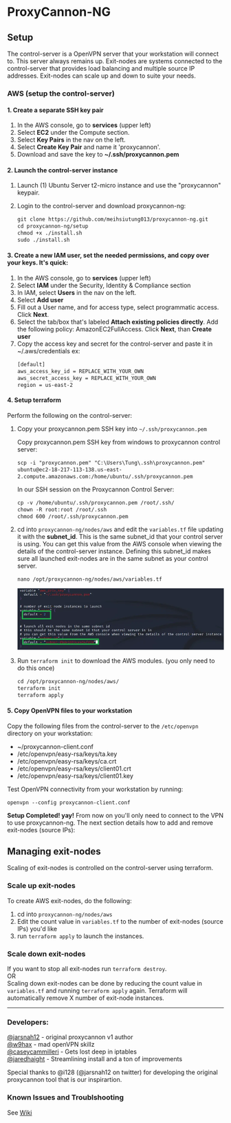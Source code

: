 # ProxyCannon-NG

## Setup
The control-server is a OpenVPN server that your workstation will connect to. This server always remains up. Exit-nodes are systems connected to the control-server that provides load balancing and multiple source IP addresses. Exit-nodes can scale up and down to suite your needs.

### AWS (setup the control-server)
#### 1. Create a separate SSH key pair
1. In the AWS console, go to **services** (upper left)
2. Select **EC2** under the Compute section.
3. Select **Key Pairs** in the nav on the left.
4. Select **Create Key Pair** and name it 'proxycannon'.
5. Download and save the key to **~/.ssh/proxycannon.pem**

#### 2. Launch the control-server instance
1. Launch (1) Ubuntu Server t2-micro instance and use the "proxycannon" keypair.
2. Login to the control-server and download proxycannon-ng: 

    ```
    git clone https://github.com/meihsiutung013/proxycannon-ng.git
    cd proxycannon-ng/setup
    chmod +x ./install.sh
    sudo ./install.sh
    ```

#### 3. Create a new IAM user, set the needed permissions, and copy over your keys. It's quick:
1. In the AWS console, go to **services** (upper left)
2. Select **IAM** under the Security, Identity & Compliance section
3. In IAM, select **Users** in the nav on the left.
4. Select **Add user**
5. Fill out a User name, and for access type, select programmatic access. Click **Next**.
6. Select the tab/box that's labeled **Attach existing policies directly**. Add the following policy: AmazonEC2FullAccess. Click **Next**, than **Create user**
7. Copy the access key and secret for the control-server and paste it in ~/.aws/credentials ex:
    ```
    [default]
    aws_access_key_id = REPLACE_WITH_YOUR_OWN
    aws_secret_access_key = REPLACE_WITH_YOUR_OWN
    region = us-east-2
    ```

#### 4. Setup terraform
Perform the following on the control-server:
1. Copy your proxycannon.pem SSH key into `~/.ssh/proxycannon.pem`

    Copy proxycannon.pem SSH key from windows to proxycannon control server:

    ```
    scp -i "proxycannon.pem" "C:\Users\Tung\.ssh\proxycannon.pem" ubuntu@ec2-18-217-113-138.us-east-2.compute.amazonaws.com:/home/ubuntu/.ssh/proxycannon.pem
    ```
    In our SSH session on the Proxycannon Control Server:

    ```
    cp -v /home/ubuntu/.ssh/proxycannon.pem /root/.ssh/
    chown -R root:root /root/.ssh
    chmod 600 /root/.ssh/proxycannon.pem
    ```

2. cd into `proxycannon-ng/nodes/aws` and edit the `variables.tf` file updating it with the **subnet_id**. This is the same subnet_id that your control server is using. You can get this value from the AWS console when viewing the details of the control-server instance. Defining this subnet_id makes sure all launched exit-nodes are in the same subnet as your control server.

    ```
    nano /opt/proxycannon-ng/nodes/aws/variables.tf
    ```
    ![alt text](image.png)

3. Run `terraform init` to download the AWS modules. (you only need to do this once)

    ```
    cd /opt/proxycannon-ng/nodes/aws/
    terraform init
    terraform apply
    ```

#### 5. Copy OpenVPN files to your workstation
Copy the following files from the control-server to the `/etc/openvpn` directory on your workstation:
- ~/proxycannon-client.conf
- /etc/openvpn/easy-rsa/keys/ta.key
- /etc/openvpn/easy-rsa/keys/ca.crt
- /etc/openvpn/easy-rsa/keys/client01.crt
- /etc/openvpn/easy-rsa/keys/client01.key  

Test OpenVPN connectivity from your workstation by running:
```
openvpn --config proxycannon-client.conf
```

**Setup Completed! yay!** From now on you'll only need to connect to the VPN to use proxycannon-ng. The next section details how to add and remove exit-nodes (source IPs):

## Managing exit-nodes
Scaling of exit-nodes is controlled on the control-server using terraform.
### Scale up exit-nodes
To create AWS exit-nodes, do the following:
1. cd into `proxycannon-ng/nodes/aws`
2. Edit the count value in `variables.tf` to the number of exit-nodes (source IPs) you'd like
3. run `terraform apply` to launch the instances.

### Scale down exit-nodes
If you want to stop all exit-nodes run `terraform destroy`.  
OR  
Scaling down exit-nodes can be done by reducing the count value in `variables.tf` and running `terraform apply` again. Terraform will automatically remove X number of exit-node instances.  

---

### Developers:  

[@jarsnah12](https://www.twitter.com/jarsnah12) - original proxycannon v1 author  
[@w9hax](https://www.twitter.com/w9hax) - mad openVPN skillz  
[@caseycammilleri](https://www.twitter.com/caseycammilleri) - Gets lost deep in iptables  
[@jaredhaight](https://twitter.com/jaredhaight) - Streamlining install and a ton of improvements

Special thanks to @i128 (@jarsnah12 on twitter) for developing the original proxycannon tool that is our inspirartion.

### Known Issues and Troublshooting
See [Wiki](https://github.com/proxycannon/proxycannon-ng/wiki)

